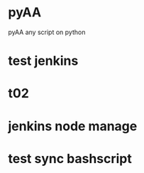 # pyAA
pyAA any script on python

# test jenkins
# t02
# jenkins node manage
# test sync bashscript
